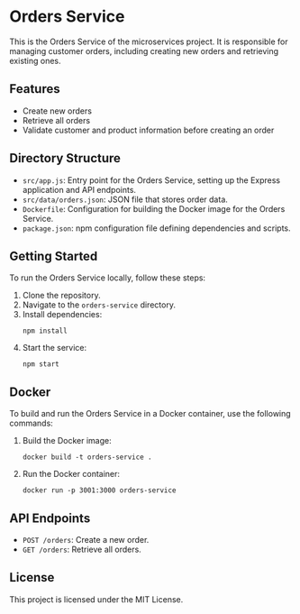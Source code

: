 # Orders Service

This is the Orders Service of the microservices project. It is responsible for managing customer orders, including creating new orders and retrieving existing ones.

## Features

- Create new orders
- Retrieve all orders
- Validate customer and product information before creating an order

## Directory Structure

- `src/app.js`: Entry point for the Orders Service, setting up the Express application and API endpoints.
- `src/data/orders.json`: JSON file that stores order data.
- `Dockerfile`: Configuration for building the Docker image for the Orders Service.
- `package.json`: npm configuration file defining dependencies and scripts.

## Getting Started

To run the Orders Service locally, follow these steps:

1. Clone the repository.
2. Navigate to the `orders-service` directory.
3. Install dependencies:
   ```
   npm install
   ```
4. Start the service:
   ```
   npm start
   ```

## Docker

To build and run the Orders Service in a Docker container, use the following commands:

1. Build the Docker image:
   ```
   docker build -t orders-service .
   ```
2. Run the Docker container:
   ```
   docker run -p 3001:3000 orders-service
   ```

## API Endpoints

- `POST /orders`: Create a new order.
- `GET /orders`: Retrieve all orders.

## License

This project is licensed under the MIT License.